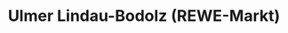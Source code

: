 ---
title: "Ulmer Lindau-Bodolz (REWE-Markt)"
url: /bodolz/ulmer-lindau-bodolz-rewe-markt/
shop: Bäckerei
---